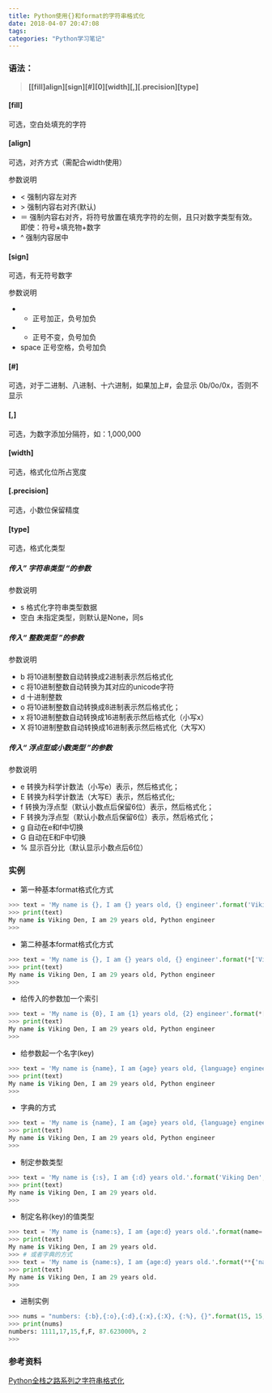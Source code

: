 ```yaml
---
title: Python使用{}和format的字符串格式化
date: 2018-04-07 20:47:08
tags:
categories: "Python学习笔记"
---
```


### 语法：

> **[[fill]align][sign][#][0][width][,][.precision][type]**

#### [fill]

可选，空白处填充的字符

#### [align]

可选，对齐方式（需配合width使用）

参数说明

* <	强制内容左对齐
* \>	强制内容右对齐(默认)
* ＝	强制内容右对齐，将符号放置在填充字符的左侧，且只对数字类型有效。 即使：符号+填充物+数字
* ^	强制内容居中

#### [sign]

可选，有无符号数字

参数说明

* +	正号加正，负号加负
* -	正号不变，负号加负
* space	正号空格，负号加负

#### [#]

可选，对于二进制、八进制、十六进制，如果加上#，会显示 0b/0o/0x，否则不显示

#### [,]

可选，为数字添加分隔符，如：1,000,000

#### [width]

可选，格式化位所占宽度

#### [.precision]

可选，小数位保留精度

#### [type]

可选，格式化类型

##### 传入” 字符串类型 “的参数

参数说明

* s	格式化字符串类型数据
* 空白	未指定类型，则默认是None，同s

##### 传入“ 整数类型 ”的参数

参数说明

* b	将10进制整数自动转换成2进制表示然后格式化
* c	将10进制整数自动转换为其对应的unicode字符
* d	十进制整数
* o	将10进制整数自动转换成8进制表示然后格式化；
* x	将10进制整数自动转换成16进制表示然后格式化（小写x）
* X	将10进制整数自动转换成16进制表示然后格式化（大写X）

##### 传入“ 浮点型或小数类型 ”的参数

参数说明

* e	转换为科学计数法（小写e）表示，然后格式化；
* E	转换为科学计数法（大写E）表示，然后格式化;
* f	转换为浮点型（默认小数点后保留6位）表示，然后格式化；
* F	转换为浮点型（默认小数点后保留6位）表示，然后格式化；
* g	自动在e和f中切换
* G	自动在E和F中切换
* %	显示百分比（默认显示小数点后6位）

### 实例

* 第一种基本format格式化方式

```python
>>> text = 'My name is {}, I am {} years old, {} engineer'.format('Viking Den', 29, 'Python')
>>> print(text)
My name is Viking Den, I am 29 years old, Python engineer
>>>
```

* 第二种基本format格式化方式

```python
>>> text = 'My name is {}, I am {} years old, {} engineer'.format(*['Viking Den', 29, 'Python'])
>>> print(text)
My name is Viking Den, I am 29 years old, Python engineer
>>>
```

* 给传入的参数加一个索引

```python
>>> text = 'My name is {0}, I am {1} years old, {2} engineer'.format(*['Viking Den', 29, 'Python'])
>>> print(text)
My name is Viking Den, I am 29 years old, Python engineer
>>> 
```

* 给参数起一个名字(key)

```python
>>> text = 'My name is {name}, I am {age} years old, {language} engineer'.format(name='Viking Den', age=29, language='Python')
>>> print(text)
My name is Viking Den, I am 29 years old, Python engineer
>>> 
```

* 字典的方式

```python
>>> text = 'My name is {name}, I am {age} years old, {language} engineer'.format(**{'name':'Viking Den', 'age':29, 'language':'Python'})
>>> print(text)
My name is Viking Den, I am 29 years old, Python engineer
>>>
```

* 制定参数类型

```python
>>> text = 'My name is {:s}, I am {:d} years old.'.format('Viking Den', 29, )
>>> print(text)
My name is Viking Den, I am 29 years old.
>>>
```

* 制定名称(key)的值类型

```python
>>> text = 'My name is {name:s}, I am {age:d} years old.'.format(name='Viking Den', age=29)
>>> print(text)
My name is Viking Den, I am 29 years old.
>>> # 或者字典的方式
>>> text = 'My name is {name:s}, I am {age:d} years old.'.format(**{'name':'Viking Den', 'age':29})
>>> print(text)
My name is Viking Den, I am 29 years old.
>>>
```

* 进制实例

```python
>>> nums = "numbers: {:b},{:o},{:d},{:x},{:X}, {:%}, {}".format(15, 15, 15, 15, 15, 0.87623, 2)
>>> print(nums)
numbers: 1111,17,15,f,F, 87.623000%, 2
>>>
```

### 参考资料

[Python全栈之路系列之字符串格式化](https://segmentfault.com/a/1190000008285514)